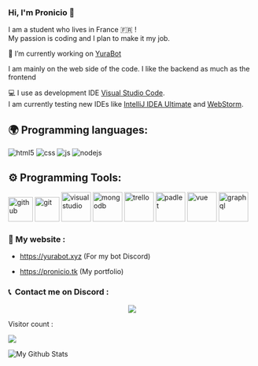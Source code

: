 
### Hi, I'm Pronicio 👋

  

I am a student who lives in France 🇫🇷 !<br>My passion is coding and I plan to make it my job.<br>

🔭 I’m currently working on [YuraBot](https://yurabot.xyz)

I am mainly on the web side of the code. I like the backend as much as the frontend


💻 I use as development IDE [Visual Studio Code](https://code.visualstudio.com/).  
I am currently testing new IDEs like [IntelliJ IDEA Ultimate](https://www.jetbrains.com/idea/) and [WebStorm](https://www.jetbrains.com/webstorm/).

## 🌍 Programming languages:

<p>

<img alt="html5" src="https://img.shields.io/badge/-HTML5-E34F26?style=flat-square&logo=html5&logoColor=white" />

<img alt="css" src="https://img.shields.io/badge/-CSS-00A6FF?style=flat-square&logo=css3&logoColor=white" />

<img alt="js" src="https://img.shields.io/badge/-Javascript-FFEE00?style=flat-square&logo=javascript&logoColor=black" />

<img alt="nodejs" src="https://img.shields.io/badge/-NodeJS-43853D?style=flat-square&logo=Node.js&logoColor=white" />

</p>


## ⚙️ Programming Tools:

<p>
<a href="https://github.com" target="_blank"><img alt="github" width="50px" src="https://raw.githubusercontent.com/coderjojo/coderjojo/master/img/github.svg"/></a>
<a href="https://git-scm.com/" target="_blank"><img alt="git" width="50px" src="https://upload.wikimedia.org/wikipedia/commons/thumb/3/3f/Git_icon.svg/97px-Git_icon.svg.png"/ ></a>
<a href="https://code.visualstudio.com" target="_blank"><img alt="visualstudio" width="60px" src="https://upload.wikimedia.org/wikipedia/commons/9/9a/Visual_Studio_Code_1.35_icon.svg"/></a>
<a href="https://www.mongodb.com" target="_blank"><img alt="mongodb" width="60px" src="https://infinapps.com/wp-content/uploads/2018/10/mongodb-logo.png"/></a>
<a href="https://trello.com" target="_blank"><img alt="trello" width="60px" src="https://uploads-ssl.webflow.com/5ebd54898c31000820363e17/5f282977eb5bb481b3fd4385_trello.png"/></a>
<a href="https://padlet.com" target="_blank"><img alt="padlet" width="60px" src="https://teacheverywhere.org/wp-content/uploads/2020/06/ef1210d4305560b0eb3acf6500d5099c.png"/></a>
<a href="https://vuejs.org" target="_blank"><img alt="vue" width="60px" src="https://upload.wikimedia.org/wikipedia/commons/9/95/Vue.js_Logo_2.svg"/></a>
<a href="https://graphql.org" target="_blank"><img alt="graphql" width="60px" src="https://upload.wikimedia.org/wikipedia/commons/1/17/GraphQL_Logo.svg"/></a>
</p>


### 🚩 My website :

- https://yurabot.xyz (For my bot Discord)

- https://pronicio.tk (My portfolio)
  
  
### <p>📞 &nbsp;Contact me on Discord :</p>
<p align="center">
  <img src="https://discord.c99.nl/widget/theme-4/477582590329749504.png">
</p>
  
<p align="left">

Visitor count :<br>

<img src="https://profile-counter.glitch.me/Pronicio/count.svg" />

</p>

<img align="left" alt="My Github Stats" src="https://github-readme-stats.vercel.app/api/wakatime?username=Pronicio" />

